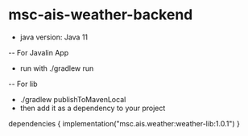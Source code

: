 # msc-ais-weather-backend

- java version: Java 11

-- For Javalin App 
- run with ./gradlew run

-- For lib
- ./gradlew publishToMavenLocal
- then add it as a dependency to your project

dependencies {
    implementation("msc.ais.weather:weather-lib:1.0.1")
}
